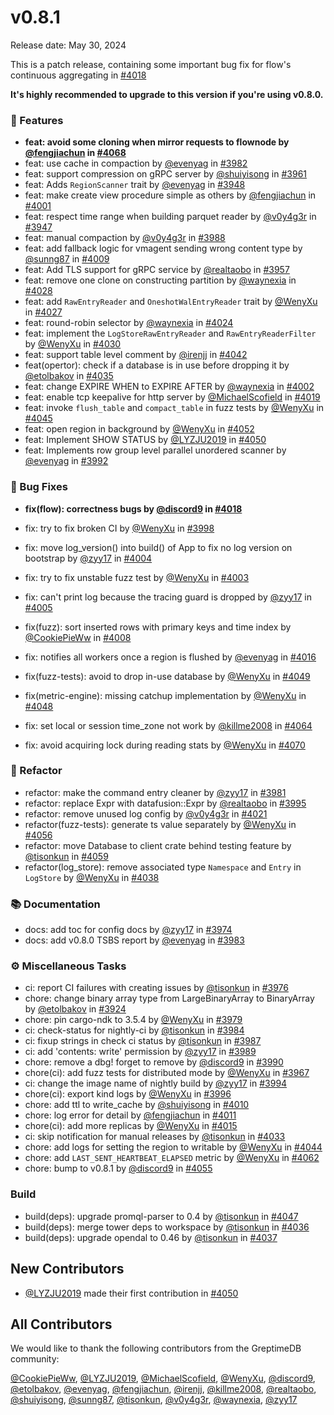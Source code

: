 # v0.8.1

Release date: May 30, 2024

This is a patch release, containing some important bug fix for flow's continuous aggregating in [#4018](https://github.com/GreptimeTeam/greptimedb/pull/4018)

**It's highly recommended to upgrade to this version if you're using v0.8.0.**

### 🚀 Features

* **feat: avoid some cloning when mirror requests to flownode by [@fengjiachun](https://github.com/fengjiachun) in [#4068](https://github.com/GreptimeTeam/greptimedb/pull/4068)**
* feat: use cache in compaction by [@evenyag](https://github.com/evenyag) in [#3982](https://github.com/GreptimeTeam/greptimedb/pull/3982)
* feat: support compression on gRPC server by [@shuiyisong](https://github.com/shuiyisong) in [#3961](https://github.com/GreptimeTeam/greptimedb/pull/3961)
* feat: Adds `RegionScanner` trait by [@evenyag](https://github.com/evenyag) in [#3948](https://github.com/GreptimeTeam/greptimedb/pull/3948)
* feat: make create view procedure simple as others by [@fengjiachun](https://github.com/fengjiachun) in [#4001](https://github.com/GreptimeTeam/greptimedb/pull/4001)
* feat: respect time range when building parquet reader by [@v0y4g3r](https://github.com/v0y4g3r) in [#3947](https://github.com/GreptimeTeam/greptimedb/pull/3947)
* feat: manual compaction by [@v0y4g3r](https://github.com/v0y4g3r) in [#3988](https://github.com/GreptimeTeam/greptimedb/pull/3988)
* feat: add fallback logic for vmagent sending wrong content type by [@sunng87](https://github.com/sunng87) in [#4009](https://github.com/GreptimeTeam/greptimedb/pull/4009)
* feat: Add TLS support for gRPC service by [@realtaobo](https://github.com/realtaobo) in [#3957](https://github.com/GreptimeTeam/greptimedb/pull/3957)
* feat: remove one clone on constructing partition by [@waynexia](https://github.com/waynexia) in [#4028](https://github.com/GreptimeTeam/greptimedb/pull/4028)
* feat: add `RawEntryReader` and `OneshotWalEntryReader` trait by [@WenyXu](https://github.com/WenyXu) in [#4027](https://github.com/GreptimeTeam/greptimedb/pull/4027)
* feat: round-robin selector by [@waynexia](https://github.com/waynexia) in [#4024](https://github.com/GreptimeTeam/greptimedb/pull/4024)
* feat: implement the `LogStoreRawEntryReader` and `RawEntryReaderFilter` by [@WenyXu](https://github.com/WenyXu) in [#4030](https://github.com/GreptimeTeam/greptimedb/pull/4030)
* feat: support table level comment by [@irenjj](https://github.com/irenjj) in [#4042](https://github.com/GreptimeTeam/greptimedb/pull/4042)
* feat(opertor): check if a database is in use before dropping it by [@etolbakov](https://github.com/etolbakov) in [#4035](https://github.com/GreptimeTeam/greptimedb/pull/4035)
* feat: change EXPIRE WHEN to EXPIRE AFTER by [@waynexia](https://github.com/waynexia) in [#4002](https://github.com/GreptimeTeam/greptimedb/pull/4002)
* feat: enable tcp keepalive for http server by [@MichaelScofield](https://github.com/MichaelScofield) in [#4019](https://github.com/GreptimeTeam/greptimedb/pull/4019)
* feat: invoke `flush_table` and `compact_table` in fuzz tests by [@WenyXu](https://github.com/WenyXu) in [#4045](https://github.com/GreptimeTeam/greptimedb/pull/4045)
* feat: open region in background by [@WenyXu](https://github.com/WenyXu) in [#4052](https://github.com/GreptimeTeam/greptimedb/pull/4052)
* feat: Implement SHOW STATUS by [@LYZJU2019](https://github.com/LYZJU2019) in [#4050](https://github.com/GreptimeTeam/greptimedb/pull/4050)
* feat: Implements row group level parallel unordered scanner by [@evenyag](https://github.com/evenyag) in [#3992](https://github.com/GreptimeTeam/greptimedb/pull/3992)


### 🐛 Bug Fixes

* **fix(flow): correctness bugs by [@discord9](https://github.com/discord9) in [#4018](https://github.com/GreptimeTeam/greptimedb/pull/4018)**
* fix: try to fix broken CI by [@WenyXu](https://github.com/WenyXu) in [#3998](https://github.com/GreptimeTeam/greptimedb/pull/3998)
* fix: move log_version() into build() of App to fix no log version on bootstrap by [@zyy17](https://github.com/zyy17) in [#4004](https://github.com/GreptimeTeam/greptimedb/pull/4004)
* fix: try to fix unstable fuzz test  by [@WenyXu](https://github.com/WenyXu) in [#4003](https://github.com/GreptimeTeam/greptimedb/pull/4003)
* fix: can't print log because the tracing guard is dropped by [@zyy17](https://github.com/zyy17) in [#4005](https://github.com/GreptimeTeam/greptimedb/pull/4005)
* fix(fuzz): sort inserted rows with primary keys and time index by [@CookiePieWw](https://github.com/CookiePieWw) in [#4008](https://github.com/GreptimeTeam/greptimedb/pull/4008)
* fix: notifies all workers once a region is flushed by [@evenyag](https://github.com/evenyag) in [#4016](https://github.com/GreptimeTeam/greptimedb/pull/4016)
* fix(fuzz-tests): avoid to drop in-use database by [@WenyXu](https://github.com/WenyXu) in [#4049](https://github.com/GreptimeTeam/greptimedb/pull/4049)
* fix(metric-engine): missing catchup implementation by [@WenyXu](https://github.com/WenyXu) in [#4048](https://github.com/GreptimeTeam/greptimedb/pull/4048)
* fix: set local or session time_zone not work by [@killme2008](https://github.com/killme2008) in [#4064](https://github.com/GreptimeTeam/greptimedb/pull/4064)

* fix: avoid acquiring lock during reading stats by [@WenyXu](https://github.com/WenyXu) in [#4070](https://github.com/GreptimeTeam/greptimedb/pull/4070)

### 🚜 Refactor

* refactor:  make the command entry cleaner by [@zyy17](https://github.com/zyy17) in [#3981](https://github.com/GreptimeTeam/greptimedb/pull/3981)
* refactor: replace Expr with datafusion::Expr by [@realtaobo](https://github.com/realtaobo) in [#3995](https://github.com/GreptimeTeam/greptimedb/pull/3995)
* refactor: remove unused log config by [@v0y4g3r](https://github.com/v0y4g3r) in [#4021](https://github.com/GreptimeTeam/greptimedb/pull/4021)
* refactor(fuzz-tests): generate ts value separately by [@WenyXu](https://github.com/WenyXu) in [#4056](https://github.com/GreptimeTeam/greptimedb/pull/4056)
* refactor: move Database to client crate behind testing feature by [@tisonkun](https://github.com/tisonkun) in [#4059](https://github.com/GreptimeTeam/greptimedb/pull/4059)
* refactor(log_store): remove associated type `Namespace` and `Entry` in `LogStore` by [@WenyXu](https://github.com/WenyXu) in [#4038](https://github.com/GreptimeTeam/greptimedb/pull/4038)

### 📚 Documentation

* docs: add toc for config docs by [@zyy17](https://github.com/zyy17) in [#3974](https://github.com/GreptimeTeam/greptimedb/pull/3974)
* docs: add v0.8.0 TSBS report by [@evenyag](https://github.com/evenyag) in [#3983](https://github.com/GreptimeTeam/greptimedb/pull/3983)

### ⚙️ Miscellaneous Tasks

* ci: report CI failures with creating issues  by [@tisonkun](https://github.com/tisonkun) in [#3976](https://github.com/GreptimeTeam/greptimedb/pull/3976)
* chore: change binary array type from LargeBinaryArray to BinaryArray by [@etolbakov](https://github.com/etolbakov) in [#3924](https://github.com/GreptimeTeam/greptimedb/pull/3924)
* chore: pin cargo-ndk to 3.5.4 by [@WenyXu](https://github.com/WenyXu) in [#3979](https://github.com/GreptimeTeam/greptimedb/pull/3979)
* ci: check-status for nightly-ci by [@tisonkun](https://github.com/tisonkun) in [#3984](https://github.com/GreptimeTeam/greptimedb/pull/3984)
* ci: fixup strings in check ci status by [@tisonkun](https://github.com/tisonkun) in [#3987](https://github.com/GreptimeTeam/greptimedb/pull/3987)
* ci: add 'contents: write' permission by [@zyy17](https://github.com/zyy17) in [#3989](https://github.com/GreptimeTeam/greptimedb/pull/3989)
* chore: remove a dbg! forget to remove by [@discord9](https://github.com/discord9) in [#3990](https://github.com/GreptimeTeam/greptimedb/pull/3990)
* chore(ci): add fuzz tests for distributed mode by [@WenyXu](https://github.com/WenyXu) in [#3967](https://github.com/GreptimeTeam/greptimedb/pull/3967)
* ci: change the image name of nightly build by [@zyy17](https://github.com/zyy17) in [#3994](https://github.com/GreptimeTeam/greptimedb/pull/3994)
* chore(ci): export kind logs by [@WenyXu](https://github.com/WenyXu) in [#3996](https://github.com/GreptimeTeam/greptimedb/pull/3996)
* chore: add ttl to write_cache by [@shuiyisong](https://github.com/shuiyisong) in [#4010](https://github.com/GreptimeTeam/greptimedb/pull/4010)
* chore: log error for detail by [@fengjiachun](https://github.com/fengjiachun) in [#4011](https://github.com/GreptimeTeam/greptimedb/pull/4011)
* chore(ci): add more replicas by [@WenyXu](https://github.com/WenyXu) in [#4015](https://github.com/GreptimeTeam/greptimedb/pull/4015)
* ci: skip notification for manual releases by [@tisonkun](https://github.com/tisonkun) in [#4033](https://github.com/GreptimeTeam/greptimedb/pull/4033)
* chore: add logs for setting the region to writable by [@WenyXu](https://github.com/WenyXu) in [#4044](https://github.com/GreptimeTeam/greptimedb/pull/4044)
* chore: add `LAST_SENT_HEARTBEAT_ELAPSED` metric by [@WenyXu](https://github.com/WenyXu) in [#4062](https://github.com/GreptimeTeam/greptimedb/pull/4062)
* chore: bump to v0.8.1 by [@discord9](https://github.com/discord9) in [#4055](https://github.com/GreptimeTeam/greptimedb/pull/4055)

### Build

* build(deps): upgrade promql-parser to 0.4  by [@tisonkun](https://github.com/tisonkun) in [#4047](https://github.com/GreptimeTeam/greptimedb/pull/4047)
* build(deps): merge tower deps to workspace by [@tisonkun](https://github.com/tisonkun) in [#4036](https://github.com/GreptimeTeam/greptimedb/pull/4036)
* build(deps): upgrade opendal to 0.46 by [@tisonkun](https://github.com/tisonkun) in [#4037](https://github.com/GreptimeTeam/greptimedb/pull/4037)

## New Contributors

* [@LYZJU2019](https://github.com/LYZJU2019) made their first contribution in [#4050](https://github.com/GreptimeTeam/greptimedb/pull/4050)

## All Contributors

We would like to thank the following contributors from the GreptimeDB community:

[@CookiePieWw](https://github.com/CookiePieWw), [@LYZJU2019](https://github.com/LYZJU2019), [@MichaelScofield](https://github.com/MichaelScofield), [@WenyXu](https://github.com/WenyXu), [@discord9](https://github.com/discord9), [@etolbakov](https://github.com/etolbakov), [@evenyag](https://github.com/evenyag), [@fengjiachun](https://github.com/fengjiachun), [@irenjj](https://github.com/irenjj), [@killme2008](https://github.com/killme2008), [@realtaobo](https://github.com/realtaobo), [@shuiyisong](https://github.com/shuiyisong), [@sunng87](https://github.com/sunng87), [@tisonkun](https://github.com/tisonkun), [@v0y4g3r](https://github.com/v0y4g3r), [@waynexia](https://github.com/waynexia), [@zyy17](https://github.com/zyy17)


